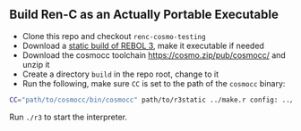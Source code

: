 ## Build Ren-C as an Actually Portable Executable

- Clone this repo and checkout `renc-cosmo-testing`
- Download a [static build of REBOL 3](https://github.com/jjsullivan5196/r3/blob/renc-cosmo-testing/prebuilt/README.md), make it executable if needed
- Download the cosmocc toolchain https://cosmo.zip/pub/cosmocc/ and unzip it
- Create a directory `build` in the repo root, change to it
- Run the following, make sure `CC` is set to the path of the `cosmocc` binary:

```bash
CC="path/to/cosmocc/bin/cosmocc" path/to/r3static ../make.r config: ../configs/cosmo.r 
```

Run `./r3` to start the interpreter.